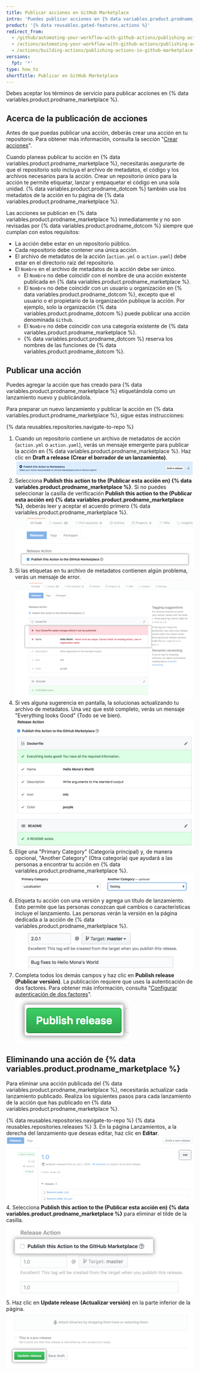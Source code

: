 ```yaml
---
title: Publicar acciones en GitHub Marketplace
intro: 'Puedes publicar acciones en {% data variables.product.prodname_marketplace %} y compartir acciones que has creado con la comunidad de {% data variables.product.prodname_dotcom %}.'
product: '{% data reusables.gated-features.actions %}'
redirect_from:
  - /github/automating-your-workflow-with-github-actions/publishing-actions-in-github-marketplace
  - /actions/automating-your-workflow-with-github-actions/publishing-actions-in-github-marketplace
  - /actions/building-actions/publishing-actions-in-github-marketplace
versions:
  fpt: '*'
type: how_to
shortTitle: Publicar en GitHub Marketplace
---
```


Debes aceptar los términos de servicio para publicar acciones en {% data variables.product.prodname_marketplace %}.

## Acerca de la publicación de acciones

Antes de que puedas publicar una acción, deberás crear una acción en tu repositorio. Para obtener más información, consulta la sección "[Crear acciones](/actions/creating-actions)".

Cuando planeas publicar tu acción en {% data variables.product.prodname_marketplace %}, necesitarás asegurarte de que el repositorio solo incluya el archivo de metadatos, el código y los archivos necesarios para la acción. Crear un repositorio único para la acción te permite etiquetar, lanzar y empaquetar el código en una sola unidad. {% data variables.product.prodname_dotcom %} también usa los metadatos de la acción en tu página de {% data variables.product.prodname_marketplace %}.

Las acciones se publican en {% data variables.product.prodname_marketplace %} inmediatamente y no son revisadas por {% data variables.product.prodname_dotcom %} siempre que cumplan con estos requisitos:

- La acción debe estar en un repositorio público.
- Cada repositorio debe contener una única acción.
- El archivo de metadatos de la acción (`action.yml` o `action.yaml`) debe estar en el directorio raíz del repositorio.
- El `Nombre` en el archivo de metadatos de la acción debe ser único.
  - El `Nombre` no debe coincidir con el nombre de una acción existente publicada en {% data variables.product.prodname_marketplace %}.
  - El `Nombre` no debe coincidir con un usuario u organización en {% data variables.product.prodname_dotcom %}, excepto que el usuario o el propietario de la organización publique la acción. Por ejemplo, solo la organización {% data variables.product.prodname_dotcom %} puede publicar una acción denominada `Github`.
  - El `Nombre` no debe coincidir con una categoría existente de {% data variables.product.prodname_marketplace %}.
  - {% data variables.product.prodname_dotcom %} reserva los nombres de las funciones de {% data variables.product.prodname_dotcom %}.

## Publicar una acción

Puedes agregar la acción que has creado para {% data variables.product.prodname_marketplace %} etiquetándola como un lanzamiento nuevo y publicándola.

Para preparar un nuevo lanzamiento y publicar la acción en {% data variables.product.prodname_marketplace %}, sigue estas instrucciones:

{% data reusables.repositories.navigate-to-repo %}
1. Cuando un repositorio contiene un archivo de metadatos de acción (`action.yml` o `action.yaml`), verás un mensaje emergente para publicar la acción en {% data variables.product.prodname_marketplace %}. Haz clic en **Draft a release (Crear el borrador de un lanzamiento)**. ![Publicar esta acción en el botón de Marketplace](/assets/images/help/repository/publish-github-action-to-markeplace-button.png)
1. Selecciona **Publish this action to the (Publicar esta acción en) {% data variables.product.prodname_marketplace %}**. Si no puedes seleccionar la casilla de verificación **Publish this action to the (Publicar esta acción en) {% data variables.product.prodname_marketplace %}**, deberás leer y aceptar el acuerdo primero {% data variables.product.prodname_marketplace %}. ![Selecciona publicar en Marketplace](/assets/images/help/repository/marketplace_actions_publish.png)
1. Si las etiquetas en tu archivo de metadatos contienen algún problema, verás un mensaje de error. ![Ver notificación](/assets/images/help/repository/marketplace_actions_fixerrors.png)
1. Si ves alguna sugerencia en pantalla, la solucionas actualizando tu archivo de metadatos. Una vez que esté completo, verás un mensaje "Everything looks Good" (Todo se ve bien). ![Corregir errores](/assets/images/help/repository/marketplace_actions_looksgood.png)
1. Elige una "Primary Category" (Categoría principal) y, de manera opcional, "Another Category" (Otra categoría) que ayudará a las personas a encontrar tu acción en {% data variables.product.prodname_marketplace %}. ![Elegir categoría](/assets/images/help/repository/marketplace_actions_categories.png)
1. Etiqueta tu acción con una versión y agrega un título de lanzamiento. Esto permite que las personas conozcan qué cambios o características incluye el lanzamiento. Las personas verán la versión en la página dedicada a la acción de {% data variables.product.prodname_marketplace %}. ![Etiquetar una versión](/assets/images/help/repository/marketplace_actions_version.png)
1. Completa todos los demás campos y haz clic en **Publish release (Publicar versión)**. La publicación requiere que uses la autenticación de dos factores. Para obtener más información, consulta "[Configurar autenticación de dos factores](/articles/configuring-two-factor-authentication/)". ![Publica el lanzamiento](/assets/images/help/repository/marketplace_actions_publishrelease.png)

## Eliminando una acción de {% data variables.product.prodname_marketplace %}

Para eliminar una acción publicada del {% data variables.product.prodname_marketplace %}, necesitarás actualizar cada lanzamiento publicado. Realiza los siguientes pasos para cada lanzamiento de la acción que has publicado en {% data variables.product.prodname_marketplace %}.

{% data reusables.repositories.navigate-to-repo %}
{% data reusables.repositories.releases %}
3. En la página Lanzamientos, a la derecha del lanzamiento que deseas editar, haz clic en **Editar**. ![Botón Editar lanzamiento](/assets/images/help/releases/release-edit-btn.png)
4. Selecciona **Publish this action to the (Publicar esta acción en) {% data variables.product.prodname_marketplace %}** para eliminar el tilde de la casilla. ![Botón para publicar esta acción](/assets/images/help/repository/actions-marketplace-unpublish.png)
5. Haz clic en **Update release (Actualizar versión)** en la parte inferior de la página. ![Botón para actualizar el lanzamiento](/assets/images/help/repository/actions-marketplace-update-release.png)
